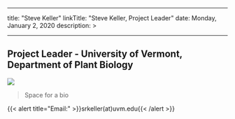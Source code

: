 
---
title: "Steve Keller"
linkTitle: "Steve Keller, Project Leader"
date: Monday, January 2, 2020
description: >

---


## Project Leader - University of Vermont, Department of Plant Biology

![](http://jillahamilton.com/uploads/3/5/6/0/35601939/editor/img-2234.jpg?1575662124)


>Space for a bio



{{< alert title="Email:" >}}srkeller(at)uvm.edu{{< /alert >}}


